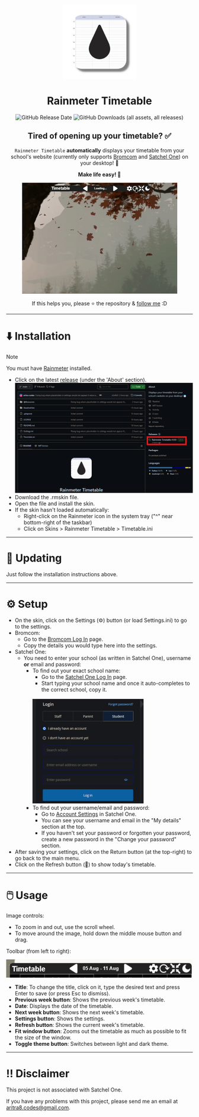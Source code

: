 <div align="center">
  <img src="ReadmeFiles/Logo.png" alt="Rainmeter Timetable logo" width="200">

  # Rainmeter Timetable

  ![GitHub Release Date](https://img.shields.io/github/release-date/aritra-codes/rainmeter-timetable)
  ![GitHub Downloads (all assets, all releases)](https://img.shields.io/github/downloads/aritra-codes/rainmeter-timetable/total)

  ## Tired of opening up your timetable? ✅

  `Rainmeter Timetable` **automatically** displays your timetable from your school's website (currently only supports [Bromcom](https://www.bromcomvle.com/) and [Satchel One](https://www.satchelone.com/)) on your desktop! 📅

  **Make life easy! 💪**

  ![GIF of the extension running](ReadmeFiles/Running.gif)

  If this helps you, please ⭐ the repository & [follow me](https://github.com/aritra-codes) :D
</div>

---

# ⬇️ Installation

> [!NOTE]
You must have [Rainmeter](https://www.rainmeter.net/) installed.

- Click on the latest [release](https://github.com/aritra-codes/rainmeter-timetable/releases/) (under the 'About' section).
  <br>
  <img src="ReadmeFiles/LatestRelease.png" alt="Latest release" width="500">
- Download the .rmskin file.
- Open the file and install the skin.
- If the skin hasn't loaded automatically:
  - Right-click on the Rainmeter icon in the system tray ("^" near bottom-right of the taskbar)
  - Click on Skins > Rainmeter Timetable > Timetable.ini

---

# 🔄 Updating

Just follow the installation instructions above.

---

# ⚙️ Setup

- On the skin, click on the Settings (⚙️) button (or load Settings.ini) to go to the settings.
- Bromcom:
  - Go to the [Bromcom Log In](https://www.bromcomvle.com/auth/login) page.
  - Copy the details you would type here into the settings.
- Satchel One:
  - You need to enter your school (as written in Satchel One), username **or** email and password:
    - To find out your exact school name:
      - Go to the [Satchel One Log In](https://www.satchelone.com/login) page.
      - Start typing your school name and once it auto-completes to the correct school, copy it.
      <br>
      <img src="ReadmeFiles/School.gif" alt="GIF of copying school name" width="300">
    - To find out your username/email and password:
      - Go to [Account Settings](https://www.satchelone.com/account-settings) in Satchel One.
      - You can see your username and email in the "My details" section at the top.
      - If you haven't set your password or forgotten your password, create a new password in the "Change your password" section.
- After saving your settings, click on the Return button (at the top-right) to go back to the main menu.
- Click on the Refresh button (🔄) to show today's timetable.
---

# 🖱️ Usage

Image controls:

- To zoom in and out, use the scroll wheel.
- To move around the image, hold down the middle mouse button and drag.

Toolbar (from left to right):

![Toolbar](ReadmeFiles/Toolbar.png)

- **Title**: To change the title, click on it, type the desired text and press Enter to save (or press Esc to dismiss).
- **Previous week button**: Shows the previous week's timetable.
- **Date**: Displays the date of the timetable.
- **Next week button**: Shows the next week's timetable.
- **Settings button**: Shows the settings.
- **Refresh button**: Shows the current week's timetable.
- **Fit window button**: Zooms out the timetable as much as possible to fit the size of the window.
- **Toggle theme button**: Switches between light and dark theme.

---

# ‼️ Disclaimer
This project is not associated with Satchel One.

If you have any problems with this project, please send me an email at aritra8.codes@gmail.com.
